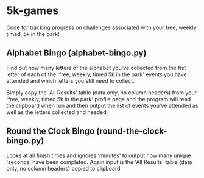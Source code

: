 # 5k-games
Code for tracking progress on challenges associated with your free, weekly timed, 5k in the park!


## Alphabet Bingo (alphabet-bingo.py)
Find out how many letters of the alphabet you've collected from the fist letter of each of the 'free, weekly, timed 5k in the park' events you have attended and which letters you still need to collect.

Simply copy the 'All Results' table (data only, no column headers) from your 'free, weekly, timed 5k in the park' profile page and the program will read the clipboard when run and then output the list of events you've attended as well as the letters collected and needed.

## Round the Clock Bingo (round-the-clock-bingo.py)
Looks at all finish times and ignores 'minutes' to output how many unique 'seconds' have been completed. Again input is the 'All Results' table (data only, no column headers) copied to clipboard
